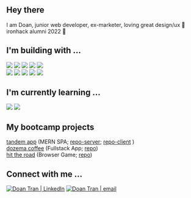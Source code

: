 ## Hey there 
I am Doan, junior web developer, ex-marketer, loving great design/ux 💜
<br/>ironhack alumni 2022 💙

## I'm building with ...
![](https://img.shields.io/badge/JavaScript-informational?style=flat&logo=JavaScript&logoColor=ColorName&color=black)
![](https://img.shields.io/badge/React.js-informational?style=flat&logo=react&logoColor=ColorName&color=black)
![](https://img.shields.io/badge/Node.js-informational?style=flat&logo=Node.js&logoColor=ColorName&color=black)
![](https://img.shields.io/badge/Express-informational?style=flat&logo=Express&logoColor=ColorName&color=black)
![](https://img.shields.io/badge/MongoDB-informational?style=flat&logo=MongoDB&logoColor=ColorName&color=black)
<br/>
![](https://img.shields.io/badge/CSS-informational?style=flat&logo=css3&logoColor=ColorName&color=black)
![](https://img.shields.io/badge/NPM-informational?style=flat&logo=npm&logoColor=ColorName&color=black)
![](https://img.shields.io/badge/Postman-informational?style=flat&logo=Postman&logoColor=ColorName&color=black)
![](https://img.shields.io/badge/heroku-informational?style=flat&logo=heroku&logoColor=ColorName&color=black)
![](https://img.shields.io/badge/Netlify-informational?style=flat&logo=Netlify&logoColor=ColorName&color=black)


## I'm currently learning ...
![](https://img.shields.io/badge/TypeScript-informational?style=flat&logo=TypeScript&logoColor=ColorName&color=black)
![](https://img.shields.io/badge/React.native-informational?style=flat&logo=react&logoColor=ColorName&color=black)


## My bootcamp projects
[tandem app](https://app-tandem.netlify.app/) (MERN SPA; [repo-server](https://github.com/Dorrrn/mern-app-server); [repo-client](https://github.com/Dorrrn/mern-app-client) )
<br/>
[dozema coffee](https://dozema-coffee.herokuapp.com/) (Fullstack App; [repo](https://github.com/dozema/dozema-coffee))
<br/> 
[hit the road](https://dorrrn.github.io/hit-the-road/) (Browser Game; [repo](https://github.com/Dorrrn/hit-the-road))

## Connect with me ...
<a href="https://www.linkedin.com/doant/"><img src="https://img.shields.io/badge/-LinkedIn-blue" alt="Doan Tran | LinkedIn"/></a> <a href="mailto:doan7tran@gmail.com"><img src="https://img.shields.io/badge/-e--mail-lightgray" alt="Doan Tran | email"/></a>


